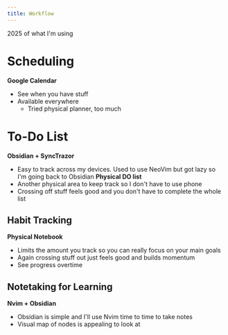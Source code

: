 ```yaml
---
title: Workflow
---
```

2025 of what I'm using

# Scheduling
**Google Calendar**
- See when you have stuff
- Available everywhere
	- Tried physical planner, too much

# To-Do List
**Obsidian + SyncTrazor**
- Easy to track across my devices. Used to use NeoVim but got lazy so I'm going back to Obsidian
**Physical DO list**
- Another physical area to keep track so I don't have to use phone
- Crossing off stuff feels good and you don't have to complete the whole list

## Habit Tracking
**Physical Notebook**
- Limits the amount you track so you can really focus on your main goals
- Again crossing stuff out just feels good and builds momentum
- See progress overtime

## Notetaking for Learning
**Nvim + Obsidian**
- Obsidian is simple and I'll use Nvim time to time to take notes
- Visual map of nodes is appealing to look at



